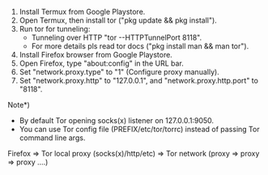 
1. Install Termux from Google Playstore.
2. Open Termux, then install tor ("pkg update && pkg install").
3. Run tor for tunneling:
   - Tunneling over HTTP "tor --HTTPTunnelPort 8118".
   - For more details pls read tor docs ("pkg install man && man tor").
4. Install Firefox browser from Google Playstore.
5. Open Firefox, type "about:config" in the URL bar.
6. Set "network.proxy.type" to "1" (Configure proxy manually).
7. Set "network.proxy.http" to "127.0.0.1", and "network.proxy.http.port" to "8118".

Note*)
* By default Tor opening socks(x) listener on 127.0.0.1:9050.
* You can use Tor config file (PREFIX/etc/tor/torrc) instead of passing Tor command line args.


Firefox => Tor local proxy (socks(x)/http/etc) => Tor network (proxy => proxy => proxy ....)
